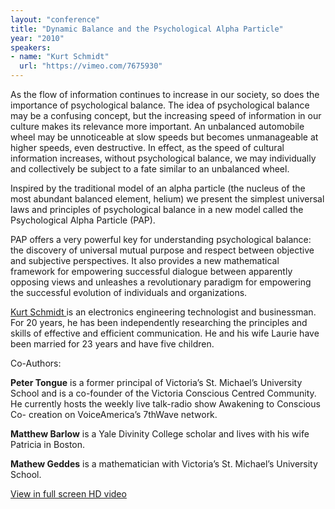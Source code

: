 ```yaml
---
layout: "conference"
title: "Dynamic Balance and the Psychological Alpha Particle"
year: "2010"
speakers:
- name: "Kurt Schmidt"
  url: "https://vimeo.com/7675930"
---
```



As the flow of information continues to increase in our society, so does the
importance of psychological balance. The idea of psychological balance may be
a confusing concept, but the increasing speed of information in our culture
makes its relevance more important. An unbalanced automobile wheel may be
unnoticeable at slow speeds but becomes unmanageable at higher speeds, even
destructive. In effect, as the speed of cultural information increases,
without psychological balance, we may individually and collectively be subject
to a fate similar to an unbalanced wheel.

Inspired by the traditional model of an alpha particle (the nucleus of the
most abundant balanced element, helium) we present the simplest universal laws
and principles of psychological balance in a new model called the
Psychological Alpha Particle (PAP).

PAP offers a very powerful key for understanding psychological balance: the
discovery of universal mutual purpose and respect between objective and
subjective perspectives. It also provides a new mathematical framework for
empowering successful dialogue between apparently opposing views and unleashes
a revolutionary paradigm for empowering the successful evolution of
individuals and organizations.

[ Kurt Schmidt
](https://web.archive.org/web/20210413190221/https://vimeo.com/7675930)is an
electronics engineering technologist and businessman. For 20 years, he has
been independently researching the principles and skills of effective and
efficient communication. He and his wife Laurie have been married for 23 years
and have five children.

Co-Authors:

**Peter Tongue** is a former principal of Victoria’s St. Michael’s University
School and is a co-founder of the Victoria Conscious Centred Community. He
currently hosts the weekly live talk-radio show Awakening to Conscious Co-
creation on VoiceAmerica’s 7thWave network.

**Matthew Barlow** is a Yale Divinity College scholar and lives with his wife
Patricia in Boston.

**Mathew Geddes** is a mathematician with Victoria’s St. Michael’s University
School.


[ View in full screen HD video
](https://web.archive.org/web/20210413190221/https://www.youtube.com/v/DLspgNIyvDk?fs=1&hl=en_US&rel=0&hd=1)


[//]: # (Retrieved from https://web.archive.org/web/20210416135337/https://www.ideawave.ca/the-conference/dynamic-balance-and-the-psychological-alpha-particle)